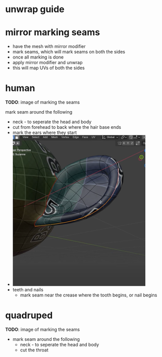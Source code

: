 # **unwrap guide**

# mirror marking seams

- have the mesh with mirror modifier
- mark seams, which will mark seams on both the sides
- once all marking is done
- apply mirror modifier and unwrap
- this will map UVs of both the sides

# human

**TODO**: image of marking the seams

mark seam around the following

- neck - to seperate the head and body
- cut from forehead to back where the hair base ends
- mark the ears where they start
- <img src="./images/uv-unwrap-guide/ear-uv-mark-seam.png"/>
- teeth and nails
  - mark seam near the crease where the tooth begins, or nail begins

# quadruped

**TODO**: image of marking the seams

- mark seam around the following
  - neck - to seperate the head and body
  - cut the throat
